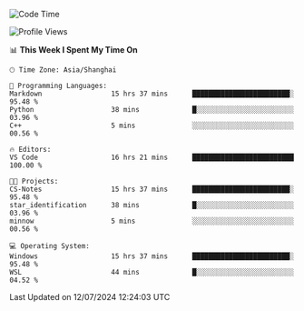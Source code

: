 <!--START_SECTION:waka-->
![Code Time](http://img.shields.io/badge/Code%20Time-1%2C842%20hrs%2026%20mins-blue)

![Profile Views](http://img.shields.io/badge/Profile%20Views-5-blue)

📊 **This Week I Spent My Time On** 

```text
🕑︎ Time Zone: Asia/Shanghai

💬 Programming Languages: 
Markdown                 15 hrs 37 mins      ████████████████████████░   95.48 % 
Python                   38 mins             █░░░░░░░░░░░░░░░░░░░░░░░░   03.96 % 
C++                      5 mins              ░░░░░░░░░░░░░░░░░░░░░░░░░   00.56 % 

🔥 Editors: 
VS Code                  16 hrs 21 mins      █████████████████████████   100.00 % 

🐱‍💻 Projects: 
CS-Notes                 15 hrs 37 mins      ████████████████████████░   95.48 % 
star_identification      38 mins             █░░░░░░░░░░░░░░░░░░░░░░░░   03.96 % 
minnow                   5 mins              ░░░░░░░░░░░░░░░░░░░░░░░░░   00.56 % 

💻 Operating System: 
Windows                  15 hrs 37 mins      ████████████████████████░   95.48 % 
WSL                      44 mins             █░░░░░░░░░░░░░░░░░░░░░░░░   04.52 % 
```


 Last Updated on 12/07/2024 12:24:03 UTC
<!--END_SECTION:waka-->